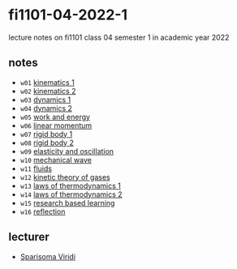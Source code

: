 # fi1101-04-2022-1
lecture notes on fi1101 class 04 semester 1 in academic year 2022


## notes
+ `w01` [kinematics 1](note/01)
+ `w02` [kinematics 2](note/02)
+ `w03` [dynamics 1](note/03)
+ `w04` [dynamics 2](note/04)
+ `w05` [work and energy](note/05)
+ `w06` [linear momentum](note/06)
+ `w07` [rigid body 1](note/07)
+ `w08` [rigid body 2](note/08)
+ `w09` [elasticity and oscillation](note/09)
+ `w10` [mechanical wave](note/10)
+ `w11` [fluids](note/11)
+ `w12` [kinetic theory of gases](note/12)
+ `w13` [laws of thermodynamics 1](note/13)
+ `w14` [laws of thermodynamics 2](note/14)
+ `w15` [research based learning](note/15)
+ `w16` [reflection](note/16)


## lecturer
+ [Sparisoma Viridi](todo/img/fi1101-04-2022-1.png)